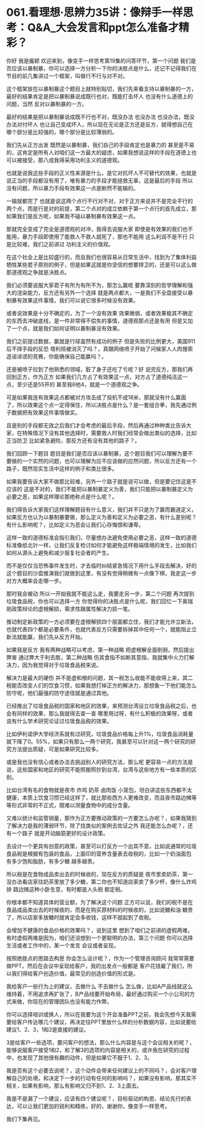 # 061.看理想·思辨力35讲：像辩手一样思考：Q&A_大会发言和ppt怎么准备才精彩？

你好 我是龐颖 欢迎来到，像变手一样思考第19集的问答环节，第一个问题 我们是否应该以暴制暴，你可以选择一方分析一下你的决胜点是什么，还记不记得我们在节目的前几集讲过一个框架，叫做行不行与对不对。

这个框架放在以暴制暴这个题目上就特别贴切，我们先来看支持以暴制暴的一方，最好的结果肯定是把以暴制暴说成既行也对，既能打击坏人 也没有什么道德上的问题，当然 反对以暴制暴的一方。

最好的结果是把以暴制暴说成既不行也不对，既没办法 也没办法 也没办法，既没办法对付坏人 也让自己变成坏人，所以现在无论是正方还是反方，就得想自己在哪个部分是比较强的，哪个部分是比较薄弱的。

我们先从正方出发 既然是以暴制暴，我们自己的手段肯定也是暴力的 甚至是不易的，这肯定是所有人对咱们这一方最大的疑虑，如果我想说这样的手段在道德上也可以被接受，那八成我得采用功利主义的道德观。

也就是说我这些手段的正义性来源是什么，是它对抗坏人不可替代的效果，也就是说正当的手段都没有用了，唯有暴力的手段才能拯救无辜，这是最后的手段 所以没有问题，所以暴力手段有效果这一点是断然不能输的。

一输就都完了 也就是说这两个点行不行对不对，对于正方来说并不是完全平行的两个点，而是行是对的前提，第二个点对的成立依赖于第一个点行的首先成立，那如果我们是反方呢，如果我不碰以暴制暴有效果这一点。

那就完全变成了完全是道德观的对冲，我得去说服大家 即使是有效果的我们也不能用，暴力手段即使用了能救人不救人就死了，那也不能用 这么利润不是不行 只是比较难，我们之前讲过 功利主义的价值观。

在这个社会上是比较盛行的，而且我们也很容易从日常生活中，找到为了集体利益牺牲某些君子原则的例子，但是如果这就是你坚信的想要捍卫的，还是可以这么做 那道德观之争就是决胜点。

我们必须要说服大家君子有所为有所不为，那怎么赢呢 要靠深刻的哲学理解和强大的渲染能力，反方还有另外一个选择 就是两点都大，一是我们不全盘接受以暴制暴有效果这件事情，我们可以说它很多时候没有效果。

或者说效果是十分不确定的，为了一个没有效果 效果微弱，或者效果极其不确定的东西去冲破底线，是一件非常得不偿失的事情，道德观那点还是有用 但是又加了一个点，就是我们如何证明以暴制暴没有效果。

我们之前提过数据，赢就是行球虽然有成功的例子 但是失败的比例更大，美国911后不择手段的反恐 塔利班被消灭了吗？，真跟网络喷子开始了问候家人人肉搜索造谣诽谤的竞赛，你能确保自己能赢吗？。

还是被喷子拉到了他熟悉的领域，脏了身子还吃了亏呢？好 说完反方，那我们再回到正方，作为正方 如果我们几方占了有效果这一点，对方占了道德纯洁这一点，至少还是55开的 甚至我6他4，就是一个道德观之争。

可是如果我连有效果这点都被对方攻击成了投机不成18米，那就没有什么赢面了，所以效果这个点一定得保住，所以决胜点是什么？是一套组合拳，我先通过例子数据把有效果这件事情做实。

且是别的手段都无效之后我们才会考虑的最后手段，然后再通过种种类比告诉大家，在特殊情况下没有其他选择时，需要救人时我们经常会做出类似的选择，比如正当防卫 比如紧急避险，那反方还有没有其他的路子？。

我们回顾一下题目 题目是我们是否应该以暴制暴，这个题目我们可以理解为要不要做的一个实然的问题，也可以理解为应不应该做的应然问题，所以反方还有一个路子，既然现实生活中这样的例子和类比很多。

如果我要告诉大家不做那比较难，另外一个路子就是说可以做，但是要记住这是不应该的 这是不对的，我们不能把以暴制暴定义为善，我们只能把以暴制暴定义为必要之恶，如果这样理论那绝称点是什么呢？。

我们得告诉大家我们这样理解题目有什么意义，我们并不只是为了赢而霸道定义，如果反方也认为以暴制暴要做，那么定义为善和定义为必要之恶，有什么差别呢？有什么影响呢？，比如定义为恶会让我们心存悔恨和谦卑。

这样一致的道德标准会指引我们，尽量想办法避免使用必要之恶，这样一致的道德标准像纸北针一样，让我们反复检讨如何才能避免这样极端情境的发生，比如我们如何从源头上避免和减少报复社会者的产生。

而不是仅仅当恐怖事件发生时，才去临时纠结紧急情况下用什么手段去解决，好的 这个题目的沙盘推演我们就做到这里，有没有觉得稍微有一点像下棋，我走这一步对方大概率会走哪一步。

那时我会被动 所以一开始我就不能这么走，我要走另一步，第二个问题 再次提到垃圾食品税，你也可以选择一方 你觉得你的决胜点是什么呢，我们回忆一下奥瑞刚政策辩论的虚根解损，需求性跟属性解决力损一笔。

推动制定新政策的一方必须要在虚根解损四个层面都立住，我们才能允许立新法，也就代表四个都是必要条件，也就代表反方只需要拆掉其中任何一个，就能阻止立新法就能赢，我们先从反方开始。

如果我是反方 我有两种战略可以考虑，第一种战略 把虚根解全面削弱，然后提出弊害 通过弊大于利去胜，第二种战略 伤其食指不如断其意指，我就集中火力打解决力，因为我觉得对于垃圾食品税来说。

解决力是最大的硬伤 并不是虚和根的问题，其一税怎么收能不能收得上来，其二税能否改变人们的饮食习惯，如果我想打掉正方的解决力，那想象一下他们能怎么防守呢，他们最强的防守途径就是通过其他。

已经推出了垃圾食品税的国家和地区的效果，来预测台湾设立垃圾食品税之后，也会有同样的效果，那么我就得去查一查 哪里用过呀，有什么积极的效果呀，或者说有什么学术研究论证过垃圾食品税的效果。

比如伊利诺伊大学经济系就有过研究，垃圾食品价格每上升1%，垃圾食品消耗量就下降了0。55%，如果只有那么一两个研究，我甚至可以针对这一两个研究的研究方法提出质疑，可是如果研究比较多。

或是我也没有信心或者办法去挑战别人的研究方法，那么呢 更容易一点的方法是说，这些国家和地区的研究不能照搬照抄到台湾，台湾与这些地方有一些本质的区别。

比如台湾有名的食物就是夜市 炸鸡 奶茶 卤肉饭 小笼包，坦白讲这些东西都不太健康，本质上饮食习惯已经这样了，就比那些西方人更难改变，而且夜市路边摊等等形式非常的不正式，既难以测量食物中的成分含量。

又难以统计和监管销量，那作为正方要推动政策的一方要怎么办呢？，如果我猜到了解决力是我的薄弱环节，除了找类似的案例去佐证之外 我还能怎么办呢？，还有一个路子 就是开动脑筋更好的设计政策。

去设计一个更具有创意的政策，甚至可以打反方一个出其不意，比如说通常的垃圾食品税是根据有包装的食品，上面印的营养含量表去收税的，比如一个奶油面包 有多少饱和脂肪，有多少糖 越多越贵。

所以税是在食物成品卖出去的时候收的，现在反方的质疑是 夜市里卖奶茶，第一没办法看店家往奶茶里放了多少糖，第二你也不知道店家卖了多少杯，像什么炸鸡排 路边摊这种小卧生意，有时都是人头税 额定税。

你根本都不知道具体的营业额，为了解决这个问题 正方可以说，我们的税不是在食品成品卖出去的时候收的，而是在购买原材料的时候收的，比如说糖和油 糖贵了，所以店家多放糖时就肯定会多收钱，这样不就起到了收税。

会增加不健康的食品价格的效果吗？，说到这里 想到了咱们之前讲的虚假两难，有时虚假两难是因为，咱们还没想到一个更聪明的办法，第三个问题 你可以选择生活或者工作中的，某一个发言 会议或者呈现。

按照绝胜点的思路去构思 你会怎么设计呢？，作为一个管理咨询顾问 我常常需要做PPT，然后在会议中呈现给客户，我的出发点一般都是 客户花钱雇了我们，所以我们得给客户创造价值，最常见的创造价值的形式是。

我给客户一些行为上的建议，去做什么 不去做什么 怎么做，比如A产品线就这么维持着，不用追求再扩张了，B产品线要开始布局，最好通过购买一个小公司的方式来做，你现在的管理团队也没有能力作弊。

你可以选择培训或换人，所以在我要为这个开会准备PPT之前，我会先想今天我需要给客户传达哪几个建议，再决定往PPT里放什么样的分析数据内容，比如说要给建议1、2、3，1和2是直接的建议。

3是给客户一些选项，要问客户的想法，那么什么内容是与这个会议相关的呢？，能够说服客户接受1和2，和了解3的选项的内容是相关的，或许我在研究的过程中，也发现了其他很有趣的动件，但是如果它不服于1、2、3。

我是否有这个必要去说呢？，这个动件会带来任何建议上的不同吗？，会对客户理解自己的处境，和决定下一步的行动有任何的影响吗？，如果没有影响，那其实不相关，如果有影响，那么有影响又归不到1、2、3上面去。

我是不是漏了一个建议，应该有四个建议呢？，目标驱动的构思、结论先行的表达，可以让我们更加的锐利和精练，好的，谢谢你，像变手一样思考。

我们下集再见。